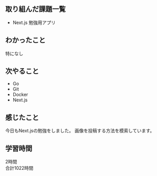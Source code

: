 ## 取り組んだ課題一覧
- Next.js 勉強用アプリ

## わかったこと
特になし

## 次やること
- Go
- Git
- Docker
- Next.js

## 感じたこと
今日もNext.jsの勉強をしました。
画像を投稿する方法を模索しています。

## 学習時間
2時間<br />
合計1022時間
